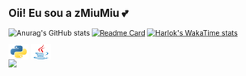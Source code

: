 ## Oii! Eu sou a zMiuMiu 💕


![Anurag's GitHub stats](https://github-readme-stats.vercel.app/api?username=zMiuMiu&show_icons=true&theme=omni)
[![Readme Card](https://github-readme-stats.vercel.app/api/pin/?username=zMiuMiu&repo=github-readme-stats&icons=true&theme=omni)](https://github.com/zMiuMiu/github-readme-stats&)
[![Harlok's WakaTime stats](https://github-readme-stats.vercel.app/api/wakatime?username=ffflabs&icons=true&theme=omni)](https://github.com/anuraghazra/github-readme-stats)

<div> 
  <img align="center" alt="Miu-Python" height="30" width="40" src="https://raw.githubusercontent.com/devicons/devicon/master/icons/python/python-original.svg">
  <img align="center" alt="Miu-Java" height="30" width="40" src="https://raw.githubusercontent.com/devicons/devicon/master/icons/java/java-original.svg">          

 
<div>
  <a href="https://www.instagram.com/main.curinha/" target="_blank"><img src="https://img.shields.io/badge/-Instagram-%23E4405F?style=for-the-badge&logo=instagram&logoColor=white" target="_blank"></a>

 
